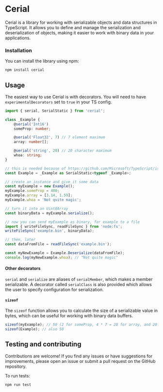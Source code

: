 # Cerial

Cerial is a library for working with serializable objects and data structures in TypeScript. It allows you to define and manage the serialization and deserialization of objects, making it easier to work with binary data in your applications.

### Installation

You can install the library using npm:

```sh
npm install cerial
```

## Usage

The easiest way to use Cerial is with decorators. You will need to have `experimentalDecorators` set to `true` in your TS config.

```ts
import { serial, SerialStatic } from 'cerial';

class _Example {
	@serial('Int16')
	someProp: number;

	@serial('Float32', 7) // 7 element maximum
	array: number[];

	@serial('string', 20) // 20 character maximum
	whoa: string;
}

// this is needed because of https://github.com/Microsoft/TypeScript/issues/4881
const Example = _Example as SerialStatic<typeof _Example>;

// create an instance and give it some data
const myExample = new Example();
myExample.someProp = 400;
myExample.array = [3.14, 1.59];
myExample.whoa = 'Not quite magic';

// turn it into an Uint8Array
const binaryData = myExample.serialize();

// now you can send myExample as binary, for example to a file
import { writeFileSync, readFileSync } from 'node:fs';
writeFileSync('example.bin', binaryData);

// then, later
const dataFromFile = readFileSync('example.bin');

const myNewExample = Example.Deserialize(dataFromFile);
console.log(myNewExample.whoa); // "Not quite magic"
```

#### Other decorators

`serial` and `serialize` are aliases of `serialMember`, which makes a member serializable. A decorator called `serialClass` is also provided which allows the user to specify configuration for serialization.

#### `sizeof`

The `sizeof` function allows you to calculate the size of a serializable value in bytes, which can be useful for working with binary data buffers.

```ts
sizeof(myExample); // 50 (2 for someProp, 4 * 7 = 28 for array, and 20 for whoa)
sizeof(Example); // also 50
```

## Testing and contributing

Contributions are welcome! If you find any issues or have suggestions for improvements, please open an issue or submit a pull request on the GitHub repository.

To run tests:

```sh
npm run test
```
